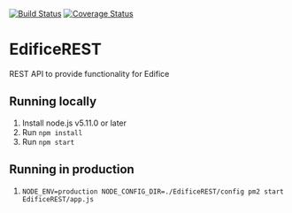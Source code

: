 [![Build Status](https://travis-ci.org/RobertHerhold/EdificeREST.svg?branch=master)](https://travis-ci.org/RobertHerhold/EdificeREST) [![Coverage Status](https://coveralls.io/repos/github/EdificeMC/EdificeREST/badge.svg?branch=master)](https://coveralls.io/github/EdificeMC/EdificeREST?branch=master)

# EdificeREST
REST API to provide functionality for Edifice

## Running locally
1. Install node.js v5.11.0 or later
1. Run `npm install`
1. Run `npm start`

## Running in production
1. `NODE_ENV=production NODE_CONFIG_DIR=./EdificeREST/config pm2 start EdificeREST/app.js`
